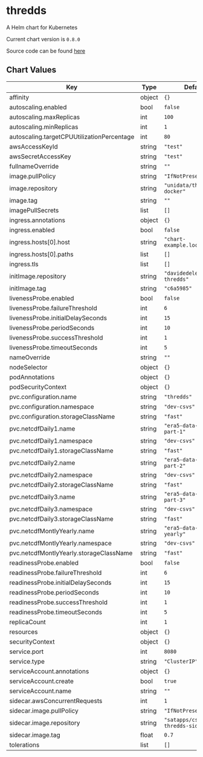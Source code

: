 thredds
=======
A Helm chart for Kubernetes

Current chart version is `0.8.0`

Source code can be found [here](https://www.unidata.ucar.edu/software/tds/)



## Chart Values

| Key | Type | Default | Description |
|-----|------|---------|-------------|
| affinity | object | `{}` |  |
| autoscaling.enabled | bool | `false` |  |
| autoscaling.maxReplicas | int | `100` |  |
| autoscaling.minReplicas | int | `1` |  |
| autoscaling.targetCPUUtilizationPercentage | int | `80` |  |
| awsAccessKeyId | string | `"test"` |  |
| awsSecretAccessKey | string | `"test"` |  |
| fullnameOverride | string | `""` |  |
| image.pullPolicy | string | `"IfNotPresent"` |  |
| image.repository | string | `"unidata/thredds-docker"` |  |
| image.tag | string | `""` |  |
| imagePullSecrets | list | `[]` |  |
| ingress.annotations | object | `{}` |  |
| ingress.enabled | bool | `false` |  |
| ingress.hosts[0].host | string | `"chart-example.local"` |  |
| ingress.hosts[0].paths | list | `[]` |  |
| ingress.tls | list | `[]` |  |
| initImage.repository | string | `"davidedelerma/init-thredds"` |  |
| initImage.tag | string | `"c6a5985"` |  |
| livenessProbe.enabled | bool | `false` |  |
| livenessProbe.failureThreshold | int | `6` |  |
| livenessProbe.initialDelaySeconds | int | `15` |  |
| livenessProbe.periodSeconds | int | `10` |  |
| livenessProbe.successThreshold | int | `1` |  |
| livenessProbe.timeoutSeconds | int | `5` |  |
| nameOverride | string | `""` |  |
| nodeSelector | object | `{}` |  |
| podAnnotations | object | `{}` |  |
| podSecurityContext | object | `{}` |  |
| pvc.configuration.name | string | `"thredds"` |  |
| pvc.configuration.namespace | string | `"dev-csvs"` |  |
| pvc.configuration.storageClassName | string | `"fast"` |  |
| pvc.netcdfDaily1.name | string | `"era5-data-daily-part-1"` |  |
| pvc.netcdfDaily1.namespace | string | `"dev-csvs"` |  |
| pvc.netcdfDaily1.storageClassName | string | `"fast"` |  |
| pvc.netcdfDaily2.name | string | `"era5-data-daily-part-2"` |  |
| pvc.netcdfDaily2.namespace | string | `"dev-csvs"` |  |
| pvc.netcdfDaily2.storageClassName | string | `"fast"` |  |
| pvc.netcdfDaily3.name | string | `"era5-data-daily-part-3"` |  |
| pvc.netcdfDaily3.namespace | string | `"dev-csvs"` |  |
| pvc.netcdfDaily3.storageClassName | string | `"fast"` |  |
| pvc.netcdfMontlyYearly.name | string | `"era5-data-monthly-yearly"` |  |
| pvc.netcdfMontlyYearly.namespace | string | `"dev-csvs"` |  |
| pvc.netcdfMontlyYearly.storageClassName | string | `"fast"` |  |
| readinessProbe.enabled | bool | `false` |  |
| readinessProbe.failureThreshold | int | `6` |  |
| readinessProbe.initialDelaySeconds | int | `15` |  |
| readinessProbe.periodSeconds | int | `10` |  |
| readinessProbe.successThreshold | int | `1` |  |
| readinessProbe.timeoutSeconds | int | `5` |  |
| replicaCount | int | `1` |  |
| resources | object | `{}` |  |
| securityContext | object | `{}` |  |
| service.port | int | `8080` |  |
| service.type | string | `"ClusterIP"` |  |
| serviceAccount.annotations | object | `{}` |  |
| serviceAccount.create | bool | `true` |  |
| serviceAccount.name | string | `""` |  |
| sidecar.awsConcurrentRequests | int | `1` |  |
| sidecar.image.pullPolicy | string | `"IfNotPresent"` |  |
| sidecar.image.repository | string | `"satapps/csvs-thredds-sidecar"` |  |
| sidecar.image.tag | float | `0.7` |  |
| tolerations | list | `[]` |  |
